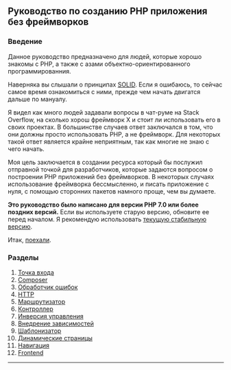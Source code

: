 ## Руководство по созданию PHP приложения без фреймворков

### Введение

Данное руководство предназначено для людей, которые хорошо знакомы с PHP, а также с азами объектно-ориентированного программированния.

Наверняка вы слышали о принципах [SOLID](https://ru.wikipedia.org/wiki/SOLID_(%D0%BE%D0%B1%D1%8A%D0%B5%D0%BA%D1%82%D0%BD%D0%BE-%D0%BE%D1%80%D0%B8%D0%B5%D0%BD%D1%82%D0%B8%D1%80%D0%BE%D0%B2%D0%B0%D0%BD%D0%BD%D0%BE%D0%B5_%D0%BF%D1%80%D0%BE%D0%B3%D1%80%D0%B0%D0%BC%D0%BC%D0%B8%D1%80%D0%BE%D0%B2%D0%B0%D0%BD%D0%B8%D0%B5)). Если я ошибаюсь, то сейчас самое время ознакомиться с ними, прежде чем начать двигатся дальше по мануалу.

Я видел как много людей задавали вопросы в чат-руме на Stack Overflow, на сколько хорош фреймворк X и стоит ли использовать его в своих проектах. В большинстве случаев ответ заключался в том, что они должны просто использовать PHP, а не фреймворк. Для некоторых такой ответ является крайне неприятным, так как многие не знаю с чего начать.

Моя цель заключается в создании ресурса который бы послужил отправной точкой для разработчиков, которые задаются вопросом о построении PHP приложений без фреймворков. В некоторых случаях использование фреймворка бессмысленно, и писать приложение с нуля, с помощью сторонних пакетов намного проще, чем вы думаете.

**Это руководство было написано для версии PHP 7.0 или более поздних версий.** Если вы используете старую версию, обновите ее перед началом. Я рекомендую использовать [текущую стабильную версию](http://php.net/downloads.php).

Итак, [поехали](01-front-controller.md).

### Разделы

1. [Точка входа](01-front-controller.md)
2. [Composer](02-composer.md)
3. [Обработчик ошибок](03-error-handler.md)
4. [HTTP](04-http.md)
5. [Маршрутизатор](05-router.md)
6. [Контроллер](06-controller.md)
7. [Инверсия управления](07-inversion-of-control.md)
8. [Внедрение зависимостей](08-dependency-injector.md)
9. [Шаблонизатор](09-templating.md)
10. [Динамические страницы](10-dynamic-pages.md)
11. [Навигация](11-page-menu.md)
12. [Frontend](12-frontend.md)

---
